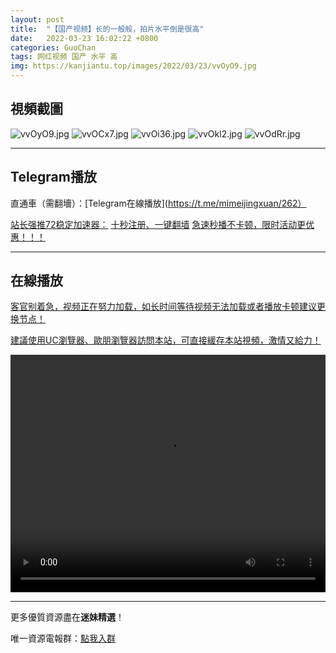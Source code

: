 ```yaml
---
layout: post
title:  "【国产视频】长的一般般，拍片水平倒是很高"
date:   2022-03-23 16:02:22 +0800
categories: GuoChan
tags: 网红视频 国产 水平 高
img: https://kanjiantu.top/images/2022/03/23/vvOyO9.jpg
---
```



## 視頻截圖

![vvOyO9.jpg](https://kanjiantu.top/images/2022/03/23/vvOyO9.jpg)
![vvOCx7.jpg](https://kanjiantu.top/images/2022/03/23/vvOCx7.jpg)
![vvOi36.jpg](https://kanjiantu.top/images/2022/03/23/vvOi36.jpg)
![vvOkl2.jpg](https://kanjiantu.top/images/2022/03/23/vvOkl2.jpg)
![vvOdRr.jpg](https://kanjiantu.top/images/2022/03/23/vvOdRr.jpg)

* * *
## Telegram播放

直通車（需翻墻）：[Telegram在線播放](https://t.me/mimeijingxuan/262）

<u>站长强推72稳定加速器：</u> [十秒注册、一键翻墙](https://www.mimei.blog/skip/vpn.html)
<u>急速秒播不卡顿，限时活动更优惠！！！</u>
* * *
## 在線播放
<u>客官别着急，视频正在努力加载，如长时间等待视频无法加载或者播放卡顿建议更换节点！</u>

<u>建議使用UC瀏覽器、歐朋瀏覽器訪問本站，可直接緩存本站視頻，激情又給力！</u>
<center><video src="https://cdn.publer.io/uploads/videos/6247fe45db279731bbdeaffe/8ec8ca990e87d97f37867e5e4174b261.mp4" width="100%" height="380px" controls="controls"></video></center>



* * *
更多優質資源盡在**迷妹精選**！

唯一資源電報群：[點我入群](https://t.me/mimeijingxuan)


